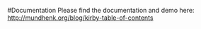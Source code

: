 #Documentation
Please find the documentation and demo here: http://mundhenk.org/blog/kirby-table-of-contents